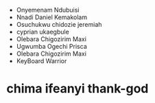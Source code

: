 * Onyemenam Ndubuisi
* Nnadi Daniel Kemakolam
* Osuchukwu chidozie jeremiah
* cyprian ukaegbule
* Olebara Chigozirim  Maxi
* Ugwumba Ogechi Prisca 
* Olebara Chigozirim  Maxi
* KeyBoard Warrior
# chima ifeanyi thank-god
